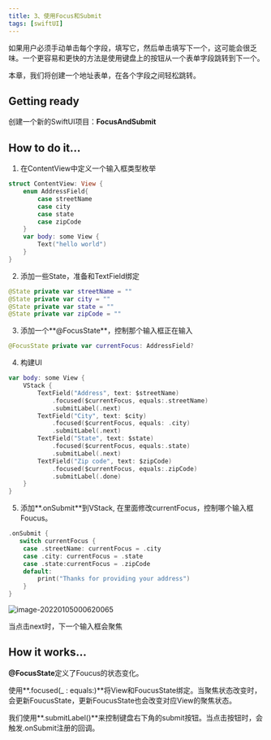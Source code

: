 ```yaml
---
title: 3、使用Focus和Submit
tags: [swiftUI]
---
```


如果用户必须手动单击每个字段，填写它，然后单击填写下一个，这可能会很乏味。一个更容易和更快的方法是使用键盘上的按钮从一个表单字段跳转到下一个。

本章，我们将创建一个地址表单，在各个字段之间轻松跳转。

## Getting ready

创建一个新的SwiftUI项目：**FocusAndSubmit**

## How to do it…

1. 在ContentView中定义一个输入框类型枚举
```swift
struct ContentView: View {
    enum AddressField{
        case streetName
        case city
        case state
        case zipCode
    }
    var body: some View {
        Text("hello world")
    }
}
```

2. 添加一些State，准备和TextField绑定
```swift
@State private var streetName = ""
@State private var city = ""
@State private var state = ""
@State private var zipCode = ""
```

3. 添加一个**@FocusState**，控制那个输入框正在输入
```swift
@FocusState private var currentFocus: AddressField?
```

4. 构建UI
```swift
var body: some View {
    VStack {
        TextField("Address", text: $streetName)
            .focused($currentFocus, equals:.streetName)
            .submitLabel(.next)
        TextField("City", text: $city)
            .focused($currentFocus, equals: .city)
            .submitLabel(.next)
        TextField("State", text: $state)
            .focused($currentFocus, equals:.state)
            .submitLabel(.next)
        TextField("Zip code", text: $zipCode)
            .focused($currentFocus, equals:.zipCode)
            .submitLabel(.done)
    }
}
```

5. 添加**.onSubmit**到VStack, 在里面修改currentFocus，控制哪个输入框Foucus。
```swift
.onSubmit {
   switch currentFocus {
    case .streetName: currentFocus = .city
    case .city: currentFocus = .state
    case .state:currentFocus = .zipCode
    default:
        print("Thanks for providing your address")
    }
}
```

![image-20220105000620065](https://tva1.sinaimg.cn/large/008i3skNgy1gy237u8018j30j812m75q.jpg)

当点击next时，下一个输入框会聚焦

## How it works…

**@FocusState**定义了Foucus的状态变化。

使用**.focused(_ : equals:)**将View和FoucusState绑定。当聚焦状态改变时，会更新FoucusState，更新FoucusState也会改变对应View的聚焦状态。

我们使用**.submitLabel()**来控制键盘右下角的submit按钮。当点击按钮时，会触发.onSubmit注册的回调。
